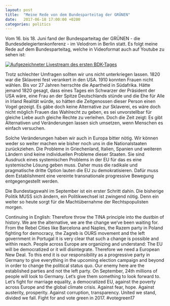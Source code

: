```yaml
---
layout: post
title:  "Meine Rede von dem Bundesparteitag der GRÜNEN"
date:   2017-06-18 17:00:00 +0200
categories: politics
---
```


Vom 16. bis 18. Juni fand der Bundesparteitag der GRÜNEN - die 
Bundesdelegiertenkonferenz - im Velodrom in Berlin statt. Es folgt meine Rede
auf dem Bundesparteitag, welche in Videoformat auch auf Youtube zu sehen ist:

[![Aufgezeichneter Livestream des ersten BDK-Tages](https://img.youtube.com/vi/3BlOrCdFefo/0.jpg)](https://www.youtube.com/watch?v=3BlOrCdFefo&t=2h29m12s "Bundesparteitag 2017 - Live aus Berlin - Tag 1")


Trotz schlechter Umfragen sollten wir uns nicht unterkriegen lassen. 1820 war 
die Sklaverei fest verankert in den USA. 1910 konnten Frauen nicht wählen. Bis 
vor 27 Jahren herrschte die Apartheid in Südafrika. Hätte jemand 1820 gesagt, 
dass eines Tages ein Schwarzer der Präsident der USA wäre, eine Frau an der 
Spitze Deutschlands stünde und die Ehe für Alle in Irland Realität würde, so 
hätten die Zeitgenossen dieser Person einen Vogel gezeigt. Es gäbe doch keine 
Alternative zur Sklaverei, es wäre doch nicht möglich Frauen das Wahlrecht zu 
geben, es sei unvorstellbar für gleiche Liebe auch gleiche Rechte zu verleihen. 
Doch die Zeit zeigt: Es gibt Alternativen und Veränderungen lassen sich umsetzen, 
wenn Menschen es einfach versuchen.

Solche Veränderungen haben wir auch in Europa bitter nötig. Wir können weder so 
weiter machen wie bisher noch uns in die Nationalstaaten zurückziehen. Die 
Probleme in Griechenland, Italien, Spanien und weiteren Ländern sind keine 
individuellen Probleme dieser Staaten. Sie sind Ausdruck eines systemischen 
Problems in der EU für das es eine systemische Lösung geben muss. Daher muss die 
radikale und pragmatische dritte Option lauten die EU zu demokratisieren. Dafür 
muss dem Establishment eine vereinte transnationale progressive 
Bewegung entgegengestellt werden. 

Die Bundestagswahl im September ist ein erster Schritt dahin. Die bisherige 
Politik MUSS sich ändern, ein Politikwechsel ist zwingend nötig. Denn ein weiter 
so heute sorgt für die Machtübernahme der Rechtspopulisten morgen. 

Continuing in English:
Therefore throw the TINA principle into the dustbin of history. We are the 
alternative, we are the change we‘ve been waiting for. From the Rebel Cities like 
Barcelona and Naples, the Razem party in Poland fighting for democracy, the Zagreb 
is OURS movement and the left government in Portugal it is very clear that such 
a change is possible and within reach. People across Europe are organizing and 
understand: The EU will be democratized or it will disintegrate. Therefore we 
need a European New Deal. To this end it is our responsibility as a progressive 
party in Germany to give everything in the upcoming election campaign and beyond 
in order to change the political status quo. Our enemy here are the established 
parties and not the left party. On September, 24th millions of people will 
look to Germany. Let‘s give them something to look forward to. Let‘s fight for 
marriage equality, a democratized EU, against the poverty across Europe and the 
global climate crisis. Against fear, hope. Against austerity, prosperity. Against 
corruption, transparency. United we stand, divided we fall. Fight for and vote 
green in 2017. #votegreen17

